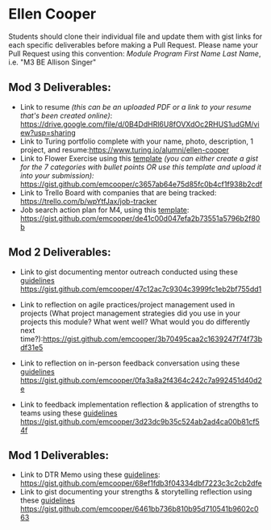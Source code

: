 # Ellen Cooper

Students should clone their individual file and update them with gist links for each specific deliverables before making a Pull Request. Please name your Pull Request using this convention: *Module Program First Name Last Name*, i.e. "M3 BE Allison Singer"

## Mod 3 Deliverables:

* Link to resume *(this can be an uploaded PDF or a link to your resume that's been created online)*: https://drive.google.com/file/d/0B4DdHRl6U8fOVXdOc2RHUS1udGM/view?usp=sharing
* Link to Turing portfolio complete with your name, photo, description, 1 project, and resume:https://www.turing.io/alumni/ellen-cooper
* Link to Flower Exercise using this [template](https://github.com/turingschool/career-development-curriculum/blob/master/files/Career%20Unit%20-%20The%20Flower%20Diagram.pdf) *(you can either create a gist for the 7 categories with bullet points OR use this template and upload it into your submission):* https://gist.github.com/emcooper/c3657ab64e75d85fc0b4cf1f938b2cdf
* Link to Trello Board with companies that are being tracked: https://trello.com/b/wpYtfJax/job-tracker
* Job search action plan for M4, using this [template](https://github.com/turingschool/career-development-curriculum/blob/master/module_three/mod_4_action_plan_template.md): https://gist.github.com/emcooper/de41c00d047efa2b73551a5796b2f80b

## Mod 2 Deliverables:
* Link to gist documenting mentor outreach conducted using these [guidelines](https://github.com/turingschool/career-development-curriculum/blob/master/module_two/cold_outreach_i_guidelines.md) https://gist.github.com/emcooper/47c12ac7c9304c3999fc1eb2bf755dd1

* Link to reflection on agile practices/project management used in projects (What project management strategies did you use in your projects this module? What went well? What would you do differently next time?):https://gist.github.com/emcooper/3b70495caa2c1639247f74f73bdf31e5

* Link to reflection on in-person feedback conversation using these [guidelines](https://github.com/turingschool/career-development-curriculum/blob/master/module_two/feedback_conversation_reflection_guidelines.md) https://gist.github.com/emcooper/0fa3a8a2f4364c242c7a992451d40d2e

* Link to feedback implementation reflection & application of strengths to teams using these [guidelines](https://github.com/turingschool/career-development-curriculum/blob/master/module_two/feedback_implementation_strengths_reflection.md)
https://gist.github.com/emcooper/3d23dc9b35c524ab2ad4ca00b81cf54f

## Mod 1 Deliverables:
* Link to DTR Memo using these [guidelines](https://github.com/turingschool/career-development-curriculum/blob/master/module_one/dtr_guidelines_memo.md):
https://gist.github.com/emcooper/68ef1fdb3f04334dbf7223c3c2cb2dfe
* Link to gist documenting your strengths & storytelling reflection using these [guidelines](https://github.com/turingschool/career-development-curriculum/blob/master/module_one/strengths_storytelling_reflection.md)
https://gist.github.com/emcooper/6461bb736b810b95d710541b9602c063

